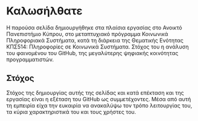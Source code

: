 # Καλωσήλθατε
Η παρούσα σελίδα δημιουργήθηκε στα πλαίσια  εργασίας στο Ανοικτό Πανεπιστήμιο Κύπρου, στο μεταπτυχιακό πρόγραμμα Κοινωνικά Πληροφοριακά Συστήματα, κατά τη διάρκεια της Θεματικής Ενότητας ΚΠΣ514: Πληροφορίες σε Κοινωνικά Συστήματα. Στόχος του η ανάλυση του φαινομένου του GitHub, της μεγαλύτερης ψηφιακής κοινότητας προγραμματιστών.


## Στόχος

Στόχος της δημιουργίας αυτής της σελίδας και κατά επέκταση και της εργασίας είναι η εξέταση του GitHub ως συμμετέχοντες.  Μέσα από αυτή τη εμπειρία είχα την ευκαιρία να ανακαλύψω τον τρόπο λειτουργίας του, τα κύρια χαρακτηριστικά του και τους χρήστες του.
